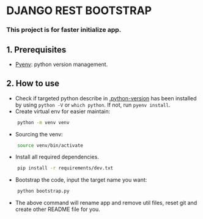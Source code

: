 # DJANGO REST BOOTSTRAP

### This project is for faster initialize app.

## 1. Prerequisites
- [Pyenv](https://github.com/pyenv/pyenv): python version management.

## 2. How to use
- Check if targeted python describe in [.python-version](.python-version) has been installed by using `python -V` or `which python`. If not, run `pyenv install`.
- Create virtual env for easier maintain:
```bash
    python -m venv venv
```
- Sourcing the venv:
```bash
    source venv/bin/activate
```
- Install all required dependencies.
```bash
    pip install -r requirements/dev.txt
```
- Bootstrap the code, input the target name you want:
```bash
    python bootstrap.py
```
- The above command will rename app and remove util files, reset git and create other README file for you.
